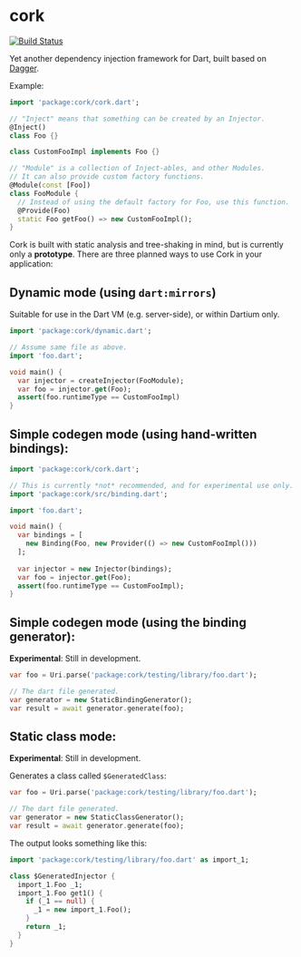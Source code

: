 # cork

[![Build Status](https://drone.io/github.com/matanlurey/cork/status.png)](https://drone.io/github.com/matanlurey/cork/latest)

Yet another dependency injection framework for Dart, built based on [Dagger](https://google.github.io/dagger/).

Example:

```dart
import 'package:cork/cork.dart';

// "Inject" means that something can be created by an Injector.
@Inject()
class Foo {}

class CustomFooImpl implements Foo {}

// "Module" is a collection of Inject-ables, and other Modules.
// It can also provide custom factory functions.
@Module(const [Foo])
class FooModule {
  // Instead of using the default factory for Foo, use this function.
  @Provide(Foo)
  static Foo getFoo() => new CustomFooImpl();
}
```

Cork is built with static analysis and tree-shaking in mind, but is currently only a __prototype__. There are three planned ways to use Cork in your application:

## Dynamic mode (using `dart:mirrors`)
Suitable for use in the Dart VM (e.g. server-side), or within Dartium only.

```dart
import 'package:cork/dynamic.dart';

// Assume same file as above.
import 'foo.dart';

void main() {
  var injector = createInjector(FooModule);
  var foo = injector.get(Foo);
  assert(foo.runtimeType == CustomFooImpl)
}
```

## Simple codegen mode (using hand-written bindings):

```dart
import 'package:cork/cork.dart';

// This is currently *not* recommended, and for experimental use only.
import 'package:cork/src/binding.dart';

import 'foo.dart';

void main() {
  var bindings = [
    new Binding(Foo, new Provider(() => new CustomFooImpl()))
  ];
  
  var injector = new Injector(bindings);
  var foo = injector.get(Foo);
  assert(foo.runtimeType == CustomFooImpl);
}
```

## Simple codegen mode (using the binding generator):

**Experimental**: Still in development.

```dart
var foo = Uri.parse('package:cork/testing/library/foo.dart');

// The dart file generated.
var generator = new StaticBindingGenerator();
var result = await generator.generate(foo);
```

## Static class mode:

**Experimental**: Still in development.

Generates a class called `$GeneratedClass`:

```dart
var foo = Uri.parse('package:cork/testing/library/foo.dart');

// The dart file generated.
var generator = new StaticClassGenerator();
var result = await generator.generate(foo);
```

The output looks something like this:

```dart
import 'package:cork/testing/library/foo.dart' as import_1;

class $GeneratedInjector {
  import_1.Foo _1;
  import_1.Foo get1() {
    if (_1 == null) {
      _1 = new import_1.Foo();
    }
    return _1;
  }
}
```
